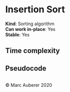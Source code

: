 # Insertion Sort
**Kind**: Sorting algorithm <br>
**Can work in-place**: Yes <br>
**Stable**: Yes

## Time complexity


## Pseudocode
```

```

© Marc Auberer 2020